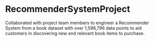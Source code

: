 # RecommenderSystemProject
Collaborated with project team members to engineer a Recommender System from a book dataset with over 1,598,796 data points to aid customers in discovering new and relevant book items to purchase.
